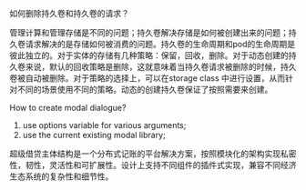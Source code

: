 如何删除持久卷和持久卷的请求？

管理计算和管理存储是不同的问题；持久卷解决存储是如何被创建出来的问题；持久卷请求解决的是存储如何被消费的问题。持久卷的生命周期和pod的生命周期是彼此独立的。对于实体的存储有几种策略：保留，回收，删除。对于动态创建的持久卷来说，默认的回收策略是删除，这就意味着当持久卷请求被删除的时候，持久卷被自动被删除。对于策略的选择上，可以在storage class 中进行设置，从而针对不同的场景使用不同的策略。动态的创建持久卷保证了按照需要来创建。

How to create modal dialogue?
1. use options variable for various arguments;
2. use the current existing modal library;


超级借贷主体结构是一个分布式记账的平台解决方案，按照模块化的架构实现私密性，韧性，灵活性和可扩展性。设计上支持不同组件的插件式实现，兼容不同经济生态系统的复杂性和细节性。
